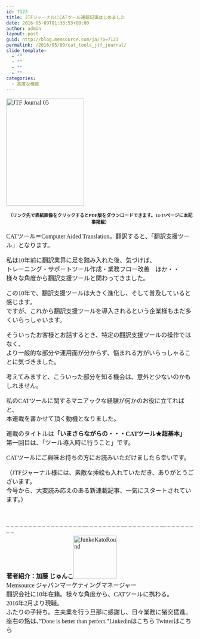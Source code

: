 ```yaml
---
id: 7123
title: JTFジャーナルにCATツール連載記事はじめました
date: 2016-05-09T01:33:53+00:00
author: admin
layout: post
guid: http://blog.memsource.com/ja/?p=7123
permalink: /2016/05/09/cat_tools_jtf_journal/
slide_template:
  - ""
  - ""
  - ""
  - ""
categories:
  - 高度な機能
---
```

<div style="font-family: 'メイリオ', Meiryo, 'ヒラギノ角ゴ Pro W3'; font-size: medium;">
  <p>
    <a href="http://journal.jtf.jp/" target="_blank"><img class="size-full wp-image-7126 aligncenter" src="/wp-content/uploads/2016/05/JTF-Journal-05.jpg" alt="JTF Journal 05" width="208" height="287" data-id="7126" /></a>
  </p>
  
  <div style="font-size: 9pt; text-align: center;">
    <strong>（リンク先で表紙画像をクリックするとPDF版をダウンロードできます。14-15ページに本記事掲載）</strong>
  </div>
  
  <p>
    CATツール＝Computer Aided Translation。翻訳すると、「翻訳支援ツール」となります。
  </p>
  
  <p>
    私は10年前に翻訳業界に足を踏み入れた後、気づけば、<br /> トレーニング・サポートツール作成・業務フロー改善　ほか・・<br /> 様々な角度から翻訳支援ツールと関わってきました。
  </p>
  
  <p>
    この10年で、翻訳支援ツールは大きく進化し、そして普及していると感じます。<br /> ですが、これから翻訳支援ツールを導入されるという企業様もまだ多くいらっしゃいます。<br /> <!--more-->
  </p>
  
  <p>
    そういったお客様とお話するとき、特定の翻訳支援ツールの操作ではなく、<br /> より一般的な部分や運用面が分からず、悩まれる方がいらっしゃることに気づきました。
  </p>
  
  <p>
    考えてみますと、こういった部分を知る機会は、意外と少ないのかもしれません。
  </p>
  
  <p>
    私のCATツールに関するマニアックな経験が何かのお役に立てればと、<br /> 本連載を書かせて頂く動機となりました。
  </p>
  
  <p>
    連載のタイトルは<strong>「いまさらながらの・・・CATツール★超基本」</strong><br /> 第一回目は、「ツール導入時に行うこと」です。
  </p>
  
  <p>
    CATツールにご興味お持ちの方にお読みいただけましたら幸いです。
  </p>
  
  <p>
    （JTFジャーナル様には、素敵な挿絵も入れていただき、ありがとうございます。<br /> 今号から、大変読み応えのある新連載記事、一気にスタートされています。）
  </p>
  
  <p>
    &nbsp;
  </p>
  
  <p>
    &#8211; &#8211; &#8211; &#8211; &#8211; &#8211; &#8211; &#8211; &#8211; &#8211; &#8211; &#8211; &#8211; &#8211; &#8211; &#8211; &#8211; &#8212; &#8211; &#8211; &#8211; &#8211; &#8211; &#8211; &#8211; &#8212; &#8211; &#8211; &#8211; &#8211; &#8211; &#8211; &#8211; &#8212; &#8211; &#8211; &#8211; &#8211; &#8211; &#8211; &#8211; &#8211;<br /> <strong>著者紹介：加藤 じゅんこ</strong><a href="/wp-content/uploads/2016/04/JunkoKatoRound.jpg"><img class=" size-full wp-image-6898 alignleft" src="/wp-content/uploads/2016/04/JunkoKatoRound.jpg" alt="JunkoKatoRound" width="116" height="114" data-id="6898" /></a><br /> Memsource ジャパンマーケティングマネージャー<br /> 翻訳会社に10年在籍。様々な角度から、CATツールに携わる。<br /> 2016年2月より現職。<br /> ふたりの子持ち。主夫業を行う旦那に感謝し、日々業務に猪突猛進。<br /> 座右の銘は、&#8221;Done is better than perfect.&#8221;Linkedinはこちら Twitterはこちら
  </p>
</div>